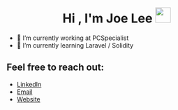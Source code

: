 <h1 align="center"><b>Hi , I'm Joe Lee </b><img src="https://media.giphy.com/media/hvRJCLFzcasrR4ia7z/giphy.gif" width="35"></h1>

- 🔭 I’m currently working at PCSpecialist
- 🌱 I’m currently learning Laravel / Solidity

## Feel free to reach out:

- [LinkedIn](https://www.linkedin.com/in/eojeel/)
- [Email](mailto://joe@joelee.io)
- [Website](https://www.joelee.io/)


